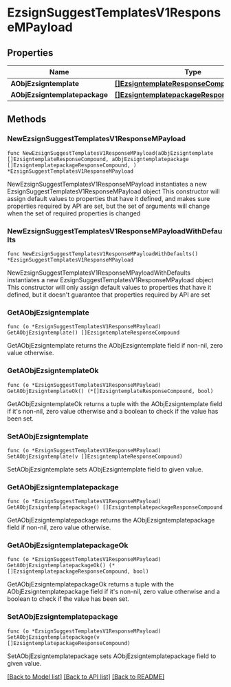 # EzsignSuggestTemplatesV1ResponseMPayload

## Properties

Name | Type | Description | Notes
------------ | ------------- | ------------- | -------------
**AObjEzsigntemplate** | [**[]EzsigntemplateResponseCompound**](EzsigntemplateResponseCompound.md) |  | 
**AObjEzsigntemplatepackage** | [**[]EzsigntemplatepackageResponseCompound**](EzsigntemplatepackageResponseCompound.md) |  | 

## Methods

### NewEzsignSuggestTemplatesV1ResponseMPayload

`func NewEzsignSuggestTemplatesV1ResponseMPayload(aObjEzsigntemplate []EzsigntemplateResponseCompound, aObjEzsigntemplatepackage []EzsigntemplatepackageResponseCompound, ) *EzsignSuggestTemplatesV1ResponseMPayload`

NewEzsignSuggestTemplatesV1ResponseMPayload instantiates a new EzsignSuggestTemplatesV1ResponseMPayload object
This constructor will assign default values to properties that have it defined,
and makes sure properties required by API are set, but the set of arguments
will change when the set of required properties is changed

### NewEzsignSuggestTemplatesV1ResponseMPayloadWithDefaults

`func NewEzsignSuggestTemplatesV1ResponseMPayloadWithDefaults() *EzsignSuggestTemplatesV1ResponseMPayload`

NewEzsignSuggestTemplatesV1ResponseMPayloadWithDefaults instantiates a new EzsignSuggestTemplatesV1ResponseMPayload object
This constructor will only assign default values to properties that have it defined,
but it doesn't guarantee that properties required by API are set

### GetAObjEzsigntemplate

`func (o *EzsignSuggestTemplatesV1ResponseMPayload) GetAObjEzsigntemplate() []EzsigntemplateResponseCompound`

GetAObjEzsigntemplate returns the AObjEzsigntemplate field if non-nil, zero value otherwise.

### GetAObjEzsigntemplateOk

`func (o *EzsignSuggestTemplatesV1ResponseMPayload) GetAObjEzsigntemplateOk() (*[]EzsigntemplateResponseCompound, bool)`

GetAObjEzsigntemplateOk returns a tuple with the AObjEzsigntemplate field if it's non-nil, zero value otherwise
and a boolean to check if the value has been set.

### SetAObjEzsigntemplate

`func (o *EzsignSuggestTemplatesV1ResponseMPayload) SetAObjEzsigntemplate(v []EzsigntemplateResponseCompound)`

SetAObjEzsigntemplate sets AObjEzsigntemplate field to given value.


### GetAObjEzsigntemplatepackage

`func (o *EzsignSuggestTemplatesV1ResponseMPayload) GetAObjEzsigntemplatepackage() []EzsigntemplatepackageResponseCompound`

GetAObjEzsigntemplatepackage returns the AObjEzsigntemplatepackage field if non-nil, zero value otherwise.

### GetAObjEzsigntemplatepackageOk

`func (o *EzsignSuggestTemplatesV1ResponseMPayload) GetAObjEzsigntemplatepackageOk() (*[]EzsigntemplatepackageResponseCompound, bool)`

GetAObjEzsigntemplatepackageOk returns a tuple with the AObjEzsigntemplatepackage field if it's non-nil, zero value otherwise
and a boolean to check if the value has been set.

### SetAObjEzsigntemplatepackage

`func (o *EzsignSuggestTemplatesV1ResponseMPayload) SetAObjEzsigntemplatepackage(v []EzsigntemplatepackageResponseCompound)`

SetAObjEzsigntemplatepackage sets AObjEzsigntemplatepackage field to given value.



[[Back to Model list]](../README.md#documentation-for-models) [[Back to API list]](../README.md#documentation-for-api-endpoints) [[Back to README]](../README.md)



